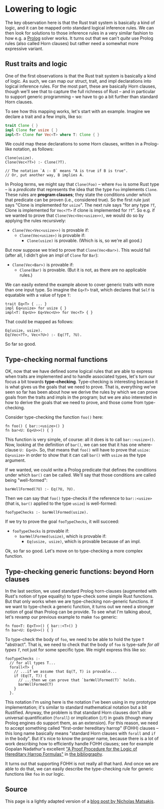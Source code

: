 # Lowering to logic

The key observation here is that the Rust trait system is basically a
kind of logic, and it can be mapped onto standard logical inference
rules. We can then look for solutions to those inference rules in a
very similar fashion to how e.g. a [Prolog] solver works. It turns out
that we can't *quite* use Prolog rules (also called Horn clauses) but
rather need a somewhat more expressive variant.

[Prolog]: https://en.wikipedia.org/wiki/Prolog

## Rust traits and logic

One of the first observations is that the Rust trait system is
basically a kind of logic. As such, we can map our struct, trait, and
impl declarations into logical inference rules. For the most part,
these are basically Horn clauses, though we'll see that to capture the
full richness of Rust – and in particular to support generic
programming – we have to go a bit further than standard Horn clauses.

To see how this mapping works, let's start with an example. Imagine
we declare a trait and a few impls, like so:

```rust
trait Clone { }
impl Clone for usize { }
impl<T> Clone for Vec<T> where T: Clone { }
```

We could map these declarations to some Horn clauses, written in a
Prolog-like notation, as follows:

```text
Clone(usize).
Clone(Vec<?T>) :- Clone(?T).

// The notation `A :- B` means "A is true if B is true".
// Or, put another way, B implies A.
```

In Prolog terms, we might say that `Clone(Foo)` – where `Foo` is some
Rust type – is a *predicate* that represents the idea that the type
`Foo` implements `Clone`. These rules are **program clauses**; they
state the conditions under which that predicate can be proven (i.e.,
considered true). So the first rule just says "Clone is implemented
for `usize`". The next rule says "for any type `?T`, Clone is
implemented for `Vec<?T>` if clone is implemented for `?T`". So
e.g. if we wanted to prove that `Clone(Vec<Vec<usize>>)`, we would do
so by applying the rules recursively:

- `Clone(Vec<Vec<usize>>)` is provable if:
  - `Clone(Vec<usize>)` is provable if:
    - `Clone(usize)` is provable. (Which is is, so we're all good.)

But now suppose we tried to prove that `Clone(Vec<Bar>)`. This would
fail (after all, I didn't give an impl of `Clone` for `Bar`):

- `Clone(Vec<Bar>)` is provable if:
  - `Clone(Bar)` is provable. (But it is not, as there are no applicable rules.)

We can easily extend the example above to cover generic traits with
more than one input type. So imagine the `Eq<T>` trait, which declares
that `Self` is equatable with a value of type `T`:

```rust,ignore
trait Eq<T> { ... }
impl Eq<usize> for usize { }
impl<T: Eq<U>> Eq<Vec<U>> for Vec<T> { }
```

That could be mapped as follows:

```text
Eq(usize, usize).
Eq(Vec<?T>, Vec<?U>) :- Eq(?T, ?U).
```

So far so good.

## Type-checking normal functions

OK, now that we have defined some logical rules that are able to
express when traits are implemented and to handle associated types,
let's turn our focus a bit towards **type-checking**. Type-checking is
interesting because it is what gives us the goals that we need to
prove. That is, everything we've seen so far has been about how we
derive the rules by which we can prove goals from the traits and impls
in the program; but we are also interested in how to derive the goals
that we need to prove, and those come from type-checking.

Consider type-checking the function `foo()` here:

```rust,ignore
fn foo() { bar::<usize>() }
fn bar<U: Eq<U>>() { }
```

This function is very simple, of course: all it does is to call
`bar::<usize>()`. Now, looking at the definition of `bar()`, we can see
that it has one where-clause `U: Eq<U>`. So, that means that `foo()` will
have to prove that `usize: Eq<usize>` in order to show that it can call `bar()`
with `usize` as the type argument.

If we wanted, we could write a Prolog predicate that defines the
conditions under which `bar()` can be called. We'll say that those
conditions are called being "well-formed":

```text
barWellFormed(?U) :- Eq(?U, ?U).
```

Then we can say that `foo()` type-checks if the reference to
`bar::<usize>` (that is, `bar()` applied to the type `usize`) is
well-formed:

```text
fooTypeChecks :- barWellFormed(usize).
```

If we try to prove the goal `fooTypeChecks`, it will succeed:

- `fooTypeChecks` is provable if:
  - `barWellFormed(usize)`, which is provable if:
    - `Eq(usize, usize)`, which is provable because of an impl.

Ok, so far so good. Let's move on to type-checking a more complex function.

## Type-checking generic functions: beyond Horn clauses

In the last section, we used standard Prolog horn-clauses (augmented with Rust's
notion of type equality) to type-check some simple Rust functions. But that only
works when we are type-checking non-generic functions. If we want to type-check
a generic function, it turns out we need a stronger notion of goal than Prolog
can be provide. To see what I'm talking about, let's revamp our previous
example to make `foo` generic:

```rust,ignore
fn foo<T: Eq<T>>() { bar::<T>() }
fn bar<U: Eq<U>>() { }
```

To type-check the body of `foo`, we need to be able to hold the type
`T` "abstract".  That is, we need to check that the body of `foo` is
type-safe *for all types `T`*, not just for some specific type. We might express
this like so:

```text
fooTypeChecks :-
  // for all types T...
  forall<T> {
    // ...if we assume that Eq(T, T) is provable...
    if (Eq(T, T)) {
      // ...then we can prove that `barWellFormed(T)` holds.
      barWellFormed(T)
    }
  }.
```

This notation I'm using here is the notation I've been using in my
prototype implementation; it's similar to standard mathematical
notation but a bit Rustified. Anyway, the problem is that standard
Horn clauses don't allow universal quantification (`forall`) or
implication (`if`) in goals (though many Prolog engines do support
them, as an extension). For this reason, we need to accept something
called "first-order hereditary harrop" (FOHH) clauses – this long
name basically means "standard Horn clauses with `forall` and `if` in
the body". But it's nice to know the proper name, because there is a
lot of work describing how to efficiently handle FOHH clauses; see for
example Gopalan Nadathur's excellent
["A Proof Procedure for the Logic of Hereditary Harrop Formulas"][pphhf]
in [the bibliography].

[the bibliography]: ./bibliography.html
[pphhf]: ./bibliography.html#pphhf

It turns out that supporting FOHH is not really all that hard. And
once we are able to do that, we can easily describe the type-checking
rule for generic functions like `foo` in our logic.

## Source

This page is a lightly adapted version of a
[blog post by Nicholas Matsakis][lrtl].

[lrtl]: http://smallcultfollowing.com/babysteps/blog/2017/01/26/lowering-rust-traits-to-logic/
